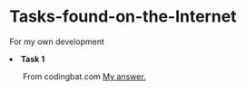 # Tasks-found-on-the-Internet
For my own development

<li><strong>Task 1</li></strong> 
<ul> 
    <a> From codingbat.com </a>
    <a href="/Task%201">My answer.</a>
   
</ul>
